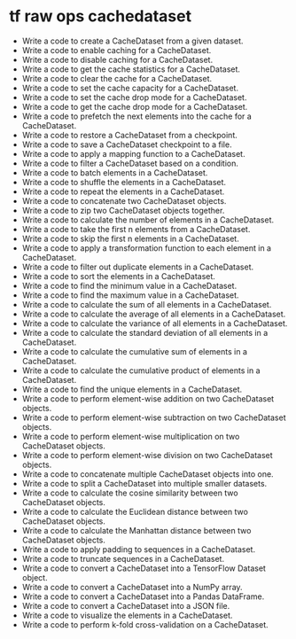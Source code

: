 # tf raw ops cachedataset

- Write a code to create a CacheDataset from a given dataset.
- Write a code to enable caching for a CacheDataset.
- Write a code to disable caching for a CacheDataset.
- Write a code to get the cache statistics for a CacheDataset.
- Write a code to clear the cache for a CacheDataset.
- Write a code to set the cache capacity for a CacheDataset.
- Write a code to set the cache drop mode for a CacheDataset.
- Write a code to get the cache drop mode for a CacheDataset.
- Write a code to prefetch the next elements into the cache for a CacheDataset.
- Write a code to restore a CacheDataset from a checkpoint.
- Write a code to save a CacheDataset checkpoint to a file.
- Write a code to apply a mapping function to a CacheDataset.
- Write a code to filter a CacheDataset based on a condition.
- Write a code to batch elements in a CacheDataset.
- Write a code to shuffle the elements in a CacheDataset.
- Write a code to repeat the elements in a CacheDataset.
- Write a code to concatenate two CacheDataset objects.
- Write a code to zip two CacheDataset objects together.
- Write a code to calculate the number of elements in a CacheDataset.
- Write a code to take the first n elements from a CacheDataset.
- Write a code to skip the first n elements in a CacheDataset.
- Write a code to apply a transformation function to each element in a CacheDataset.
- Write a code to filter out duplicate elements in a CacheDataset.
- Write a code to sort the elements in a CacheDataset.
- Write a code to find the minimum value in a CacheDataset.
- Write a code to find the maximum value in a CacheDataset.
- Write a code to calculate the sum of all elements in a CacheDataset.
- Write a code to calculate the average of all elements in a CacheDataset.
- Write a code to calculate the variance of all elements in a CacheDataset.
- Write a code to calculate the standard deviation of all elements in a CacheDataset.
- Write a code to calculate the cumulative sum of elements in a CacheDataset.
- Write a code to calculate the cumulative product of elements in a CacheDataset.
- Write a code to find the unique elements in a CacheDataset.
- Write a code to perform element-wise addition on two CacheDataset objects.
- Write a code to perform element-wise subtraction on two CacheDataset objects.
- Write a code to perform element-wise multiplication on two CacheDataset objects.
- Write a code to perform element-wise division on two CacheDataset objects.
- Write a code to concatenate multiple CacheDataset objects into one.
- Write a code to split a CacheDataset into multiple smaller datasets.
- Write a code to calculate the cosine similarity between two CacheDataset objects.
- Write a code to calculate the Euclidean distance between two CacheDataset objects.
- Write a code to calculate the Manhattan distance between two CacheDataset objects.
- Write a code to apply padding to sequences in a CacheDataset.
- Write a code to truncate sequences in a CacheDataset.
- Write a code to convert a CacheDataset into a TensorFlow Dataset object.
- Write a code to convert a CacheDataset into a NumPy array.
- Write a code to convert a CacheDataset into a Pandas DataFrame.
- Write a code to convert a CacheDataset into a JSON file.
- Write a code to visualize the elements in a CacheDataset.
- Write a code to perform k-fold cross-validation on a CacheDataset.